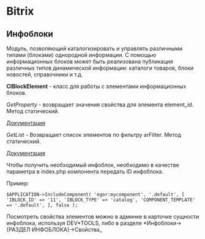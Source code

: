 # Bitrix

## Инфоблоки

Модуль, позволяющий каталогизировать и управлять различными типами (блоками) однородной информации. С помощью информационных блоков может быть реализована публикация различных типов динамической информации: каталоги товаров, блоки новостей, справочники и т.д.

**CIBlockElement** - класс для работы с элементами информационных блоков.

_GetProperty_ - возвращает значения свойства для элемента element_id. Метод статический.

[Документация](https://dev.1c-bitrix.ru/api_help/iblock/classes/ciblockelement/getproperty.php)

_GetList_ - Возвращает список элементов по фильтру arFilter. Метод статический.

[Документация](https://dev.1c-bitrix.ru/api_help/iblock/classes/ciblockelement/getlist.php)

Чтобы получить необходимый инфоблок, необходимо в качестве параметра в index.php компонента передать ID инфоблока.

Пример:

`$APPLICATION->IncludeComponent(
  'egor:mycomponent',
  '.default',
  [
    'IBLOCK_ID' => '11',
    'IBLOCK_TYPE' => 'catalog',
    'COMPONENT_TEMPLATE' => '.default',
  ],
  false
);`

Посмотреть свойства элементов можно в админке в карточке сущности инфоблока, используя DEV*TOOLS, либо в разделе *Инфоблоки->{РАЗДЕЛ ИНФОБЛОКА}->Свойства\_
